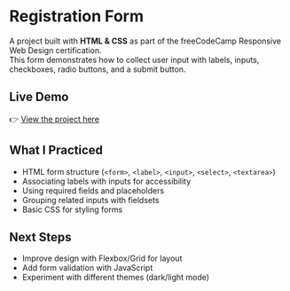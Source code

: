#  Registration Form

A project built with **HTML & CSS** as part of the freeCodeCamp Responsive Web Design certification.  
This form demonstrates how to collect user input with labels, inputs, checkboxes, radio buttons, and a submit button.

##  Live Demo
👉 [View the project here]( https://vladimirovatsvetelina49-cpu.github.io/registration-form/)

## What I Practiced
- HTML form structure (`<form>`, `<label>`, `<input>`, `<select>`, `<textarea>`)  
- Associating labels with inputs for accessibility  
- Using required fields and placeholders  
- Grouping related inputs with fieldsets  
- Basic CSS for styling forms  

##  Next Steps
- Improve design with Flexbox/Grid for layout  
- Add form validation with JavaScript  
- Experiment with different themes (dark/light mode)  
 
